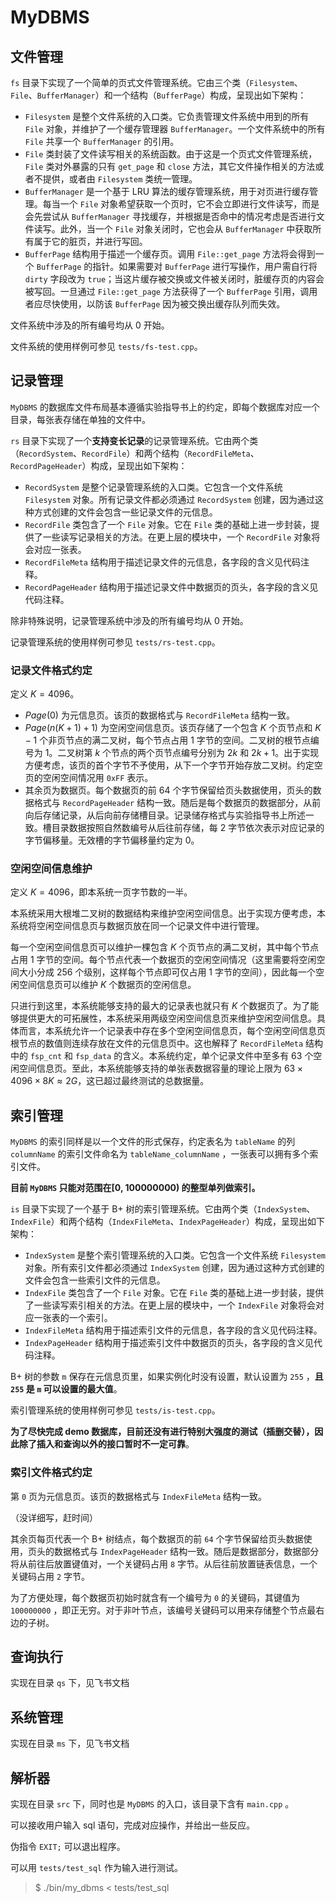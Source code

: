 # MyDBMS

## 文件管理

`fs` 目录下实现了一个简单的页式文件管理系统。它由三个类（`Filesystem`、`File`、`BufferManager`）和一个结构（`BufferPage`）构成，呈现出如下架构：

- `Filesystem` 是整个文件系统的入口类。它负责管理文件系统中用到的所有 `File` 对象，并维护了一个缓存管理器 `BufferManager`。一个文件系统中的所有 `File` 共享一个 `BufferManager` 的引用。
- `File` 类封装了文件读写相关的系统函数。由于这是一个页式文件管理系统，`File` 类对外暴露的只有 `get_page` 和 `close` 方法，其它文件操作相关的方法或者不提供，或者由 `Filesystem` 类统一管理。
- `BufferManager` 是一个基于 LRU 算法的缓存管理系统，用于对页进行缓存管理。每当一个 `File` 对象希望获取一个页时，它不会立即进行文件读写，而是会先尝试从 `BufferManager` 寻找缓存，并根据是否命中的情况考虑是否进行文件读写。此外，当一个 `File` 对象关闭时，它也会从 `BufferManager` 中获取所有属于它的脏页，并进行写回。
- `BufferPage` 结构用于描述一个缓存页。调用 `File::get_page` 方法将会得到一个 `BufferPage` 的指针。如果需要对 `BufferPage` 进行写操作，用户需自行将 `dirty` 字段改为 `true`；当这片缓存被交换或文件被关闭时，脏缓存页的内容会被写回。一旦通过 `File::get_page` 方法获得了一个 `BufferPage` 引用，调用者应尽快使用，以防该 `BufferPage` 因为被交换出缓存队列而失效。

文件系统中涉及的所有编号均从 $0$ 开始。

文件系统的使用样例可参见 `tests/fs-test.cpp`。

## 记录管理

`MyDBMS` 的数据库文件布局基本遵循实验指导书上的约定，即每个数据库对应一个目录，每张表存储在单独的文件中。

`rs` 目录下实现了一个**支持变长记录**的记录管理系统。它由两个类（`RecordSystem`、`RecordFile`）和两个结构（`RecordFileMeta`、`RecordPageHeader`）构成，呈现出如下架构：

- `RecordSystem` 是整个记录管理系统的入口类。它包含一个文件系统 `Filesystem` 对象。所有记录文件都必须通过 `RecordSystem` 创建，因为通过这种方式创建的文件会包含一些记录文件的元信息。
- `RecordFile` 类包含了一个 `File` 对象。它在 `File` 类的基础上进一步封装，提供了一些读写记录相关的方法。在更上层的模块中，一个 `RecordFile` 对象将会对应一张表。
- `RecordFileMeta` 结构用于描述记录文件的元信息，各字段的含义见代码注释。
- `RecordPageHeader` 结构用于描述记录文件中数据页的页头，各字段的含义见代码注释。

除非特殊说明，记录管理系统中涉及的所有编号均从 $0$ 开始。

记录管理系统的使用样例可参见 `tests/rs-test.cpp`。

### 记录文件格式约定

定义 $K=4096$。

- $Page(0)$ 为元信息页。该页的数据格式与 `RecordFileMeta` 结构一致。
- $Page(n(K+1)+1)$ 为空闲空间信息页。该页存储了一个包含 $K$ 个页节点和 $K-1$ 个非页节点的满二叉树，每个节点占用 $1$ 字节的空间。二叉树的根节点编号为 $1$。二叉树第 $k$ 个节点的两个页节点编号分别为 $2k$ 和 $2k+1$。出于实现方便考虑，该页的首个字节不予使用，从下一个字节开始存放二叉树。约定空页的空闲空间情况用 `0xFF` 表示。
- 其余页为数据页。每个数据页的前 $64$ 个字节保留给页头数据使用，页头的数据格式与 `RecordPageHeader` 结构一致。随后是每个数据页的数据部分，从前向后存储记录，从后向前存储槽目录。记录储存格式与实验指导书上所述一致。槽目录数据按照自然数编号从后往前存储，每 $2$ 字节依次表示对应记录的字节偏移量。无效槽的字节偏移量约定为 $0$。

### 空闲空间信息维护

定义 $K=4096$，即本系统一页字节数的一半。

本系统采用大根堆二叉树的数据结构来维护空闲空间信息。出于实现方便考虑，本系统将空闲空间信息页与数据页放在同一个记录文件中进行管理。

每一个空闲空间信息页可以维护一棵包含 $K$ 个页节点的满二叉树，其中每个节点占用 $1$ 字节的空间。每个节点代表一个数据页的空闲空间情况（这里需要将空闲空间大小分成 $256$ 个级别，这样每个节点即可仅占用 $1$ 字节的空间），因此每一个空闲空间信息页可以维护 $K$ 个数据页的空闲信息。

只进行到这里，本系统能够支持的最大的记录表也就只有 $K$ 个数据页了。为了能够提供更大的可拓展性，本系统采用两级空闲空间信息页来维护空闲空间信息。具体而言，本系统允许一个记录表中存在多个空闲空间信息页，每个空闲空间信息页根节点的数值则连续存放在文件的元信息页中。这也解释了 `RecordFileMeta` 结构中的 `fsp_cnt` 和 `fsp_data` 的含义。本系统约定，单个记录文件中至多有 $63$ 个空闲空间信息页。至此，本系统能够支持的单张表数据容量的理论上限为 $63\times4096\times8K\approx2G$，这已超过最终测试的总数据量。

## 索引管理

`MyDBMS` 的索引同样是以一个文件的形式保存，约定表名为 `tableName` 的列 `columnName` 的索引文件命名为 `tableName_columnName` ，一张表可以拥有多个索引文件。

**目前 `MyDBMS` 只能对范围在[0, 100000000) 的整型单列做索引。**

`is` 目录下实现了一个基于 B+ 树的索引管理系统。它由两个类（`IndexSystem`、`IndexFile`）和两个结构（`IndexFileMeta`、`IndexPageHeader`）构成，呈现出如下架构：

- `IndexSystem` 是整个索引管理系统的入口类。它包含一个文件系统 `Filesystem` 对象。所有索引文件都必须通过 `IndexSystem` 创建，因为通过这种方式创建的文件会包含一些索引文件的元信息。
- `IndexFile` 类包含了一个 `File` 对象。它在 `File` 类的基础上进一步封装，提供了一些读写索引相关的方法。在更上层的模块中，一个 `IndexFile` 对象将会对应一张表的一个索引。
- `IndexFileMeta` 结构用于描述索引文件的元信息，各字段的含义见代码注释。
- `IndexPageHeader` 结构用于描述索引文件中数据页的页头，各字段的含义见代码注释。

B+ 树的参数 `m` 保存在元信息页里，如果实例化时没有设置，默认设置为 `255` ，**且 `255` 是 `m` 可以设置的最大值**。

索引管理系统的使用样例可参见 `tests/is-test.cpp`。

**为了尽快完成 demo 数据库，目前还没有进行特别大强度的测试（插删交替），因此除了插入和查询以外的接口暂时不一定可靠**。

### 索引文件格式约定

第 `0` 页为元信息页。该页的数据格式与 `IndexFileMeta` 结构一致。

（没详细写，赶时间）

其余页每页代表一个 B+ 树结点，每个数据页的前 `64` 个字节保留给页头数据使用，页头的数据格式与 `IndexPageHeader` 结构一致。随后是数据部分，数据部分将从前往后放置键值对，一个关键码占用 `8` 字节。从后往前放置链表信息，一个关键码占用 `2` 字节。

为了方便处理，每个数据页初始时就含有一个编号为 `0` 的关键码，其键值为 `100000000` ，即正无穷。对于非叶节点，该编号关键码可以用来存储整个节点最右边的子树。

## 查询执行

实现在目录 `qs` 下，见飞书文档

## 系统管理

实现在目录 `ms` 下，见飞书文档

## 解析器

实现在目录 `src` 下，同时也是 `MyDBMS` 的入口，该目录下含有 `main.cpp` 。

可以接收用户输入 sql 语句，完成对应操作，并给出一些反应。

伪指令 `EXIT;` 可以退出程序。

可以用 `tests/test_sql` 作为输入进行测试。

> $ ./bin/my_dbms < tests/test_sql

